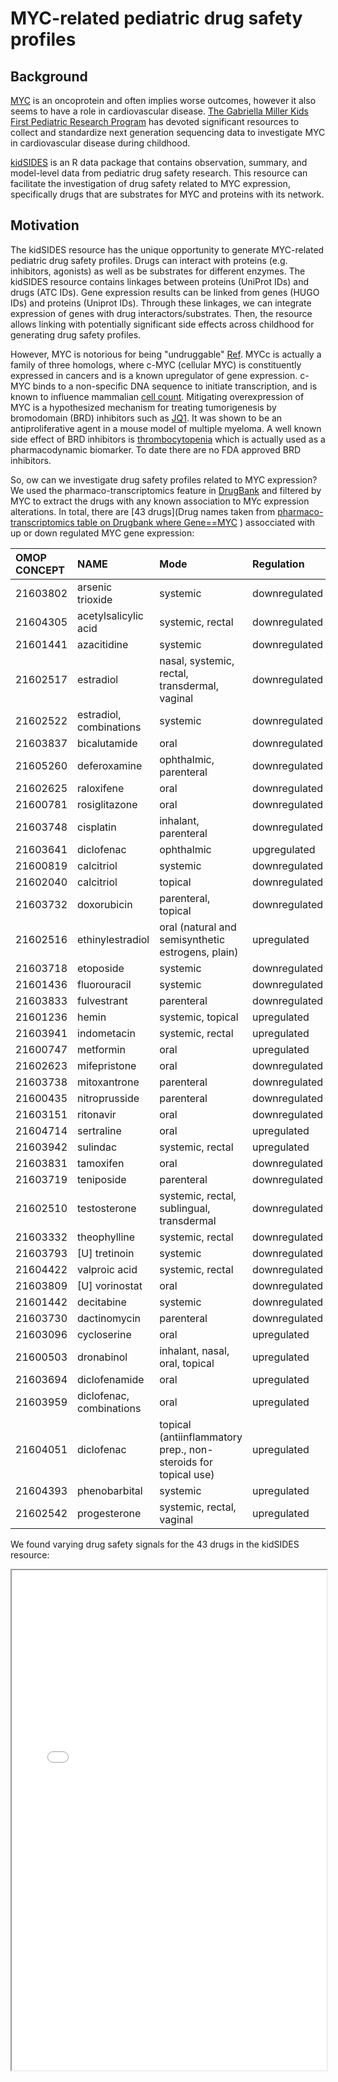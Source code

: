 # MYC-related pediatric drug safety profiles

## Background

[MYC](https://en.wikipedia.org/wiki/Myc#:~:text=The%20Myc%20family%20consists%20of,the%20viral%20gene%20v%2Dmyc.&text=In%20cancer%2C%20c%2Dmyc%20is,often%20constitutively%20(persistently)%20expressed) is an oncoprotein and often implies worse outcomes, however it also seems to have a role in cardiovascular disease. [The Gabriella Miller Kids First Pediatric Research Program](https://kidsfirstdrc.org) has devoted significant resources to collect and standardize next generation sequencing data to investigate MYC in cardiovascular disease during childhood. 

[kidSIDES](https://github.com/ngiangre/kidsides) is an R data package that contains observation, summary, and model-level data from pediatric drug safety research. This resource can facilitate the investigation of drug safety related to MYC expression, specifically drugs that are substrates for MYC and proteins with its network. 

## Motivation

The kidSIDES resource has the unique opportunity to generate MYC-related pediatric drug safety profiles. Drugs can interact with proteins (e.g. inhibitors, agonists) as well as be substrates for different enzymes. The kidSIDES resource contains linkages between proteins (UniProt IDs) and drugs (ATC IDs). Gene expression results can be linked from genes (HUGO IDs) and proteins (Uniprot IDs). Through these linkages, we can integrate expression of genes with drug interactors/substrates. Then, the resource allows linking with potentially significant side effects across childhood for generating drug safety profiles. 

However, MYC is notorious for being "undruggable" [Ref](https://www.ncbi.nlm.nih.gov/pmc/articles/PMC6337544/). MYCc is actually a family of three homologs, where c-MYC (cellular MYC) is constituently expressed in cancers and is a known upregulator of gene expression. c-MYC binds to a non-specific DNA sequence to initiate transcription, and is known to influence mammalian [cell count](https://pubmed.ncbi.nlm.nih.gov/11742404/). Mitigating overexpression of MYC is a hypothesized mechanism for treating tumorigenesis by bromodomain (BRD) inhibitors such as [JQ1](http://www.ncbi.nlm.nih.gov/pubmed/21889194). It was shown to be an antiproliferative agent in a mouse model of multiple myeloma. A well known side effect of BRD inhibitors is [thrombocytopenia](http://www.ncbi.nlm.nih.gov/pubmed/32989227) which is actually used as a pharmacodynamic biomarker. To date there are no FDA approved BRD inhibitors. 

So, ow can we investigate drug safety profiles related to MYC expression? We used the pharmaco-transcriptomics feature in [DrugBank](https://go.drugbank.com/pharmaco/transcriptomics) and filtered by MYC to extract the drugs with any known association to MYc expression alterations. In total, there are [43 drugs](Drug names taken from [pharmaco-transcriptomics table on Drugbank where Gene==MYC](https://go.drugbank.com/pharmaco/transcriptomics?q%5Bg%5B0%5D%5D%5Bm%5D=or&q%5Bg%5B0%5D%5D%5Bdrug_approved_true%5D=all&q%5Bg%5B0%5D%5D%5Bdrug_nutraceutical_true%5D=all&q%5Bg%5B0%5D%5D%5Bdrug_illicit_true%5D=all&q%5Bg%5B0%5D%5D%5Bdrug_investigational_true%5D=all&q%5Bg%5B0%5D%5D%5Bdrug_withdrawn_true%5D=all&q%5Bg%5B0%5D%5D%5Bdrug_experimental_true%5D=all&q%5Bg%5B1%5D%5D%5Bm%5D=or&q%5Bg%5B1%5D%5D%5Bdrug_available_in_us_true%5D=all&q%5Bg%5B1%5D%5D%5Bdrug_available_in_ca_true%5D=all&q%5Bg%5B1%5D%5D%5Bdrug_available_in_eu_true%5D=all&commit=Apply+Filter&q%5Bdrug_precise_names_name_cont%5D=&q%5Bgene_symbol_eq%5D=MYC&q%5Bgene_id_eq%5D=&q%5Bchange_eq%5D=&q%5Binteraction_cont%5D=&q%5Bchromosome_location_cont%5D=)
) assocciated with up or down regulated MYC gene expression:

|OMOP CONCEPT   | NAME   | Mode | Regulation |
|:--------------|:----   | :--- |:---------- |
|21603802|arsenic trioxide| systemic|downregulated |
|21604305|acetylsalicylic acid| systemic, rectal|downregulated|
|21601441|azacitidine| systemic|downregulated|
|21602517|estradiol| nasal, systemic, rectal, transdermal, vaginal|downregulated|
|21602522|estradiol, combinations| systemic| downregulated|
|21603837|bicalutamide| oral|downregulated|
|21605260|deferoxamine| ophthalmic, parenteral|downregulated|
|21602625|raloxifene| oral|downregulated|
|21600781|rosiglitazone| oral|downregulated|
|21603748|cisplatin|inhalant, parenteral|downregulated|
|21603641|diclofenac|ophthalmic| upgregulated|
|21600819|calcitriol|systemic| downregulated|
|21602040|calcitriol|topical| downregulated|
|21603732|doxorubicin|parenteral, topical|downregulated|
|21602516|ethinylestradiol|oral (natural and semisynthetic estrogens, plain)| upregulated|
|21603718|etoposide|systemic|downregulated|
|21601436|fluorouracil|systemic|downregulated|
|21603833|fulvestrant|parenteral|downregulated|
|21601236|hemin|systemic, topical|upregulated|
|21603941|indometacin|systemic, rectal|upregulated|
|21600747|metformin|oral|upregulated|
|21602623|mifepristone|oral|downregulated|
|21603738|mitoxantrone|parenteral|downregulated|
|21600435|nitroprusside|parenteral|downregulated|
|21603151|ritonavir| oral|downregulated|
|21604714|sertraline| oral| upregulated|
|21603942|sulindac|systemic, rectal|upregulated|
|21603831|tamoxifen|oral|downregulated|
|21603719|teniposide|parenteral|downregulated|
|21602510|testosterone|systemic, rectal, sublingual, transdermal|downregulated|
|21603332|theophylline|systemic, rectal|downregulated|
|21603793|[U] tretinoin|systemic|downregulated|
|21604422|valproic acid|systemic, rectal|downregulated|
|21603809|[U] vorinostat| oral|downregulated|
|21601442|decitabine| systemic|downregulated|
|21603730|dactinomycin|parenteral|downregulated|
|21603096|cycloserine| oral|upregulated|
|21600503|dronabinol| inhalant, nasal, oral, topical|upregulated|
|21603694|diclofenamide| oral|upregulated|
|21603959|diclofenac, combinations| oral|upregulated|
|21604051|diclofenac| topical (antiinflammatory prep., non-steroids for topical use)|upregulated|
|21604393|phenobarbital| systemic|upregulated|
|21602542|progesterone| systemic, rectal, vaginal|upregulated|

We found varying drug safety signals for the 43 drugs in the kidSIDES resource:

<iframe width="100%" height="800" src="imgs/number_of_side_effects_for_myc_related_drug_signals.pdf">

## Hypotheses

1. Pediatric drug safety profiles based on substrates for proteins in the MYC protein network provide a MYC-related pediatric drug safety profile. 
2. There are distinct pediatric drug safety profiles for drugs associated with upregulated vs downregulated MYCc expression. 
3. MYC expression profiles across childhood contain mutual information with MYC-related pediatric drug safety profiles. 

## Methodology

1. Identify MYC protein interaction/similarity network. Drugbank's pharmaco-transcriptomics tool has possible expression-related changes by drugs for MYC. [Link](https://go.drugbank.com/pharmaco/transcriptomics?q%5Bg%5B0%5D%5D%5Bm%5D=or&q%5Bg%5B0%5D%5D%5Bdrug_approved_true%5D=all&q%5Bg%5B0%5D%5D%5Bdrug_nutraceutical_true%5D=all&q%5Bg%5B0%5D%5D%5Bdrug_illicit_true%5D=all&q%5Bg%5B0%5D%5D%5Bdrug_investigational_true%5D=all&q%5Bg%5B0%5D%5D%5Bdrug_withdrawn_true%5D=all&q%5Bg%5B0%5D%5D%5Bdrug_experimental_true%5D=all&q%5Bg%5B1%5D%5D%5Bm%5D=or&q%5Bg%5B1%5D%5D%5Bdrug_available_in_us_true%5D=all&q%5Bg%5B1%5D%5D%5Bdrug_available_in_ca_true%5D=all&q%5Bg%5B1%5D%5D%5Bdrug_available_in_eu_true%5D=all&commit=Apply+Filter&q%5Bdrug_precise_names_name_cont%5D=&q%5Bgene_symbol_eq%5D=MYC&q%5Bgene_id_eq%5D=&q%5Bchange_eq%5D=&q%5Binteraction_cont%5D=&q%5Bchromosome_location_cont%5D=). The drug IDs were found in kidsides based on the atc_concept_name name.
2. Extract drug profiles based on drug IDs in kidSIDES (myc_related_drug_safety_data.R).
3. Visualize safety profiles overall, by side effect, and drug (myc_related_drug_safety_plots.R).
4. (Optional) Retrieve MYC gene expression data from Kids First platform. 
5. (Optional) Identify MYC-related pediatric drug safety profiles with mutual information with thhe MYC gene expression data. 

## Ideal Output

1. MYC protein network diagram (R notebook)
2. MYC-related pediatric drug safety profiles

